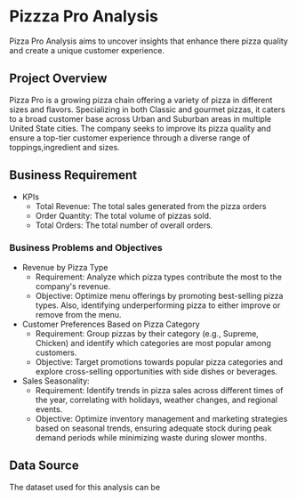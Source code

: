 # Pizzza Pro Analysis

Pizza Pro Analysis aims to uncover insights that enhance there pizza quality and create a unique customer experience.

## Project Overview
Pizza Pro is a growing pizza chain offering a variety of pizza in different sizes and flavors. Specializing in both Classic and gourmet pizzas, it caters to a broad customer base across Urban and Suburban areas in multiple United State cities. The company seeks to improve its pizza quality and ensure a top-tier customer experience through a diverse range of toppings,ingredient and sizes.

## Business Requirement
- KPIs 
  - Total Revenue: The total sales generated from the pizza orders
  - Order Quantity: The total volume of pizzas sold.
  - Total Orders: The total number of overall orders.
    
### Business Problems and Objectives
- Revenue by Pizza Type
  - Requirement: Analyze which pizza types contribute the most to the company's revenue.
  - Objective: Optimize menu offerings by promoting best-selling pizza types. Also, identifying underperforming pizza to either improve or remove from the menu.
- Customer Preferences Based on Pizza Category
  - Requirement: Group pizzas by their category (e.g., Supreme, Chicken) and identify which categories are most popular among customers.
  - Objective: Target promotions towards popular pizza categories and explore cross-selling opportunities with side dishes or beverages.
- Sales Seasonality:
  - Requirement: Identify trends in pizza sales across different times of the year, correlating with holidays, weather changes, and regional events.
  - Objective: Optimize inventory management and marketing strategies based on seasonal trends, ensuring adequate stock during peak demand periods while minimizing waste during slower months.
 
## Data Source
The dataset used for this analysis can be
